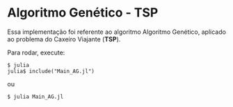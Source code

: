 # Algoritmo Genético - TSP

Essa implementação foi referente ao algoritmo Algoritmo Genético, aplicado ao problema do Caxeiro Viajante (**TSP**).

Para rodar, execute: 

```
$ julia
julia$ include("Main_AG.jl")
```
ou

```
$ julia Main_AG.jl
```
